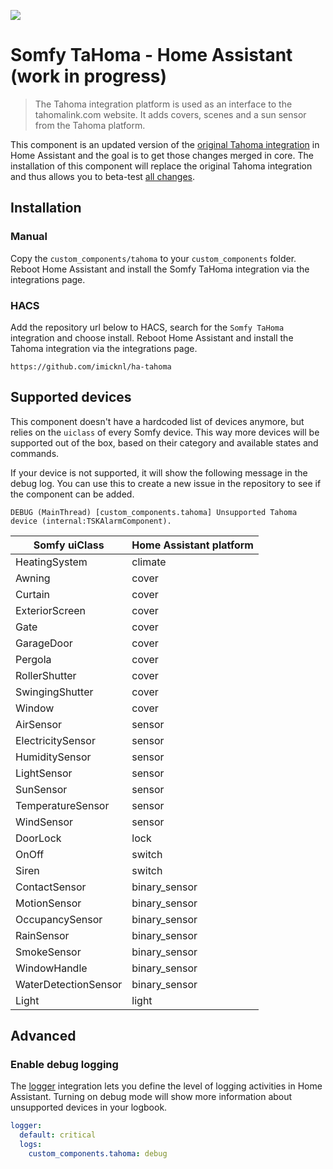 ![](https://raw.githubusercontent.com/iMicknl/ha-tahoma/master/media/tahoma_device_page.png)

# Somfy TaHoma - Home Assistant (work in progress)

> The Tahoma integration platform is used as an interface to the tahomalink.com website. It adds covers, scenes and a sun sensor from the Tahoma platform.

This component is an updated version of the [original Tahoma integration](https://www.home-assistant.io/integrations/tahoma/) in Home Assistant and the goal is to get those changes merged in core. The installation of this component will replace the original Tahoma integration and thus allows you to beta-test [all changes](./CHANGELOG.md).

## Installation

### Manual

Copy the `custom_components/tahoma` to your `custom_components` folder. Reboot Home Assistant and install the Somfy TaHoma integration via the integrations page.

### HACS

Add the repository url below to HACS, search for the `Somfy TaHoma` integration and choose install. Reboot Home Assistant and install the Tahoma integration via the integrations page.

```
https://github.com/imicknl/ha-tahoma
```

## Supported devices

This component doesn't have a hardcoded list of devices anymore, but relies on the `uiclass` of every Somfy device. This way more devices will be supported out of the box, based on their category and available states and commands.

If your device is not supported, it will show the following message in the debug log. You can use this to create a new issue in the repository to see if the component can be added.

`DEBUG (MainThread) [custom_components.tahoma] Unsupported Tahoma device (internal:TSKAlarmComponent).`

| Somfy uiClass        | Home Assistant platform |
| -------------------- | ----------------------- |
| HeatingSystem        | climate                 |
| Awning               | cover                   |
| Curtain              | cover                   |
| ExteriorScreen       | cover                   |
| Gate                 | cover                   |
| GarageDoor           | cover                   |
| Pergola              | cover                   |
| RollerShutter        | cover                   |
| SwingingShutter      | cover                   |
| Window               | cover                   |
| AirSensor            | sensor                  |
| ElectricitySensor    | sensor                  |
| HumiditySensor       | sensor                  |
| LightSensor          | sensor                  |
| SunSensor            | sensor                  |
| TemperatureSensor    | sensor                  |
| WindSensor           | sensor                  |
| DoorLock             | lock                    |
| OnOff                | switch                  |
| Siren                | switch                  |
| ContactSensor        | binary_sensor           |
| MotionSensor         | binary_sensor           |
| OccupancySensor      | binary_sensor           |
| RainSensor           | binary_sensor           |
| SmokeSensor          | binary_sensor           |
| WindowHandle         | binary_sensor           |
| WaterDetectionSensor | binary_sensor           |
| Light                | light                   |

## Advanced

### Enable debug logging

The [logger](https://www.home-assistant.io/integrations/logger/) integration lets you define the level of logging activities in Home Assistant. Turning on debug mode will show more information about unsupported devices in your logbook.

```yaml
logger:
  default: critical
  logs:
    custom_components.tahoma: debug
```
